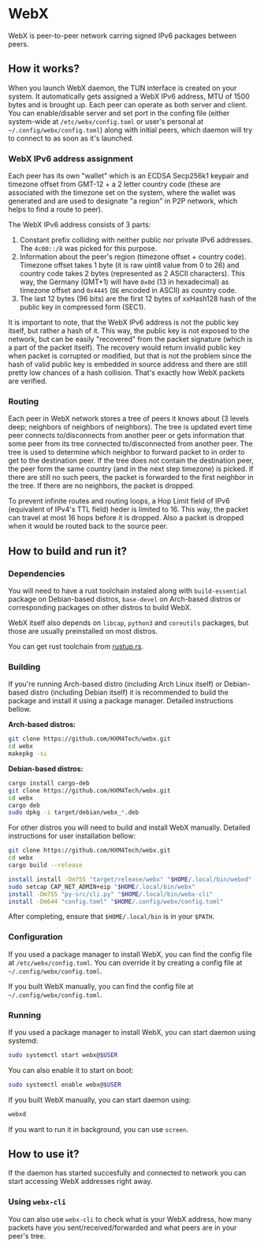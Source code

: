 # WebX
WebX is peer-to-peer network carring signed IPv6 packages between peers.

## How it works?
When you launch WebX daemon, the TUN interface is created on your system. It automatically gets assigned a WebX IPv6 address, MTU of 1500 bytes and is brought up. Each peer can operate as both server and client. You can enable/disable server and set port in the confing file (either system-wide at `/etc/webx/config.toml` or user's personal at `~/.config/webx/config.toml`) along with initial peers, which daemon will try to connect to as soon as it's launched.

### WebX IPv6 address assignment
Each peer has its own "wallet" which is an ECDSA Secp256k1 keypair and timezone offset from GMT-12 + a 2 letter country code (these are associated with the timezone set on the system, where the wallet was generated and are used to designate "a region" in P2P network, which helps to find a route to peer).

The WebX IPv6 address consists of 3 parts:
1. Constant prefix colliding with neither public nor private IPv6 addresses. The `4c00::/8` was picked for this purpose.
2. Information about the peer's region (timezone offset + country code). Timezone offset takes 1 byte (it is raw uint8 value from 0 to 26) and country code takes 2 bytes (represented as 2 ASCII characters). This way, the Germany (GMT+1) will have `0x0d` (13 in hexadecimal) as timezone offset and `0x4445` (`DE` encoded in ASCII) as country code.
3. The last 12 bytes (96 bits) are the first 12 bytes of xxHash128 hash of the public key in compressed form (SEC1).

It is important to note, that the WebX IPv6 address is not the public key itself, but rather a hash of it. This way, the public key is not exposed to the network, but can be easily "recovered" from the packet signature (which is a part of the packet itself). The recovery would return invalid public key when packet is corrupted or modified, but that is not the problem since the hash of valid public key is embedded in source address and there are still pretty low chances of a hash collision. That's exactly how WebX packets are verified.

### Routing
Each peer in WebX network stores a tree of peers it knows about (3 levels deep; neighbors of neighbors of neighbors). The tree is updated evert time peer connects to/disconnects from another peer or gets information that some peer from its tree connected to/disconnected from another peer. The tree is used to determine which neighbor to forward packet to in order to get to the destination peer. If the tree does not contain the destination peer, the peer form the same country (and in the next step timezone) is picked. If there are still no such peers, the packet is forwarded to the first neighbor in the tree. If there are no neighbors, the packet is dropped.

To prevent infinite routes and routing loops, a Hop Limit field of IPv6 (equivalent of IPv4's TTL field) heder is limited to 16. This way, the packet can travel at most 16 hops before it is dropped. Also a packet is dropped when it would be routed back to the source peer.

## How to build and run it?
### Dependencies
You will need to have a rust toolchain instaled along with `build-essential` package on Debian-based distros, `base-devel` on Arch-based distros or corresponding packages on other distros to build WebX.

WebX itself also depends on `libcap`, `python3` and `coreutils` packages, but those are usually preinstalled on most distros.

You can get rust toolchain from [rustup.rs](https://rustup.rs/).

### Building
If you're running Arch-based distro (including Arch Linux itself) or Debian-based distro (including Debian itself) it is recommended to build the package and install it using a package manager. Detailed instructions bellow.

**Arch-based distros:**
```sh
git clone https://github.com/HXM4Tech/webx.git
cd webx
makepkg -si
```

**Debian-based distros:**
```sh
cargo install cargo-deb
git clone https://github.com/HXM4Tech/webx.git
cd webx
cargo deb
sudo dpkg -i target/debian/webx_*.deb
```

For other distros you will need to build and install WebX manually. Detailed instructions for user installation bellow:

```sh
git clone https://github.com/HXM4Tech/webx.git
cd webx
cargo build --release

install install -Dm755 "target/release/webx" "$HOME/.local/bin/webxd"
sudo setcap CAP_NET_ADMIN+eip "$HOME/.local/bin/webx"
install -Dm755 "py-src/cli.py" "$HOME/.local/bin/webx-cli"
install -Dm644 "config.toml" "$HOME/.config/webx/config.toml"
```
After completing, ensure that `$HOME/.local/bin` is in your `$PATH`.

### Configuration
If you used a package manager to install WebX, you can find the config file at `/etc/webx/config.toml`. You can override it by creating a config file at `~/.config/webx/config.toml`.

If you built WebX manually, you can find the config file at `~/.config/webx/config.toml`.

### Running
If you used a package manager to install WebX, you can start daemon using systemd:
```sh
sudo systemctl start webx@$USER
```
You can also enable it to start on boot:
```sh
sudo systemctl enable webx@$USER
```

If you built WebX manually, you can start daemon using:
```sh
webxd
```
If you want to run it in background, you can use `screen`.

## How to use it?

If the daemon has started succesfully and connected to network you can start accessing WebX addresses right away.

### Using `webx-cli`
You can also use `webx-cli` to check what is your WebX address, how many packets have you sent/received/forwarded and what peers are in your peer's tree.
